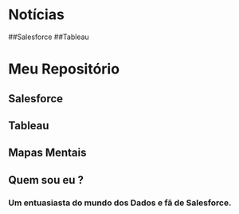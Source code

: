 # Notícias
##Salesforce
##Tableau


# Meu Repositório
## Salesforce
## Tableau
## Mapas Mentais
## Quem sou eu ?
### Um entuasiasta do mundo dos Dados e fã de Salesforce.
